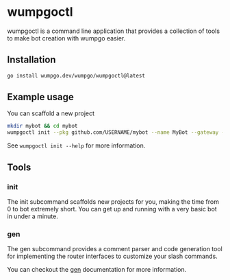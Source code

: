 # wumpgoctl

wumpgoctl is a command line application that provides a collection of tools to make bot creation with wumpgo easier.

## Installation

```bash
go install wumpgo.dev/wumpgo/wumpgoctl@latest
```

## Example usage

You can scaffold a new project
```bash
mkdir mybot && cd mybot
wumpgoctl init --pkg github.com/USERNAME/mybot --name MyBot --gateway --http
```

See `wumpgoctl init --help` for more information.

## Tools

### init

The init subcommand scaffolds new projects for you, making the time from 0 to bot extremely short.  You can get up and running with a very basic bot in under a minute.

###  gen

The gen subcommand provides a comment parser and code generation tool for implementing the router interfaces to customize your slash commands.

You can checkout the [gen](./docs/cmdgen.md) documentation for more information.